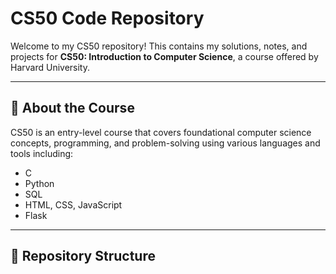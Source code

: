 # CS50 Code Repository

Welcome to my CS50 repository! This contains my solutions, notes, and projects for **CS50: Introduction to Computer Science**, a course offered by Harvard University.

---

## 📘 About the Course

CS50 is an entry-level course that covers foundational computer science concepts, programming, and problem-solving using various languages and tools including:

- C
- Python
- SQL
- HTML, CSS, JavaScript
- Flask

---

## 📁 Repository Structure

